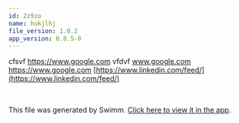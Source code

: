 ```yaml
---
id: 2z9zo
name: hukjlhj
file_version: 1.0.2
app_version: 0.8.5-0
---
```


cfsvf https://www.google.com vfdvf www.google.com https://www.google.com [https://www.linkedin.com/feed/](https://www.linkedin.com/feed/)

<br/>

This file was generated by Swimm. [Click here to view it in the app](http://localhost:5000/repos/ls4DA2fLasmQuEbT4ipw/docs/2z9zo).